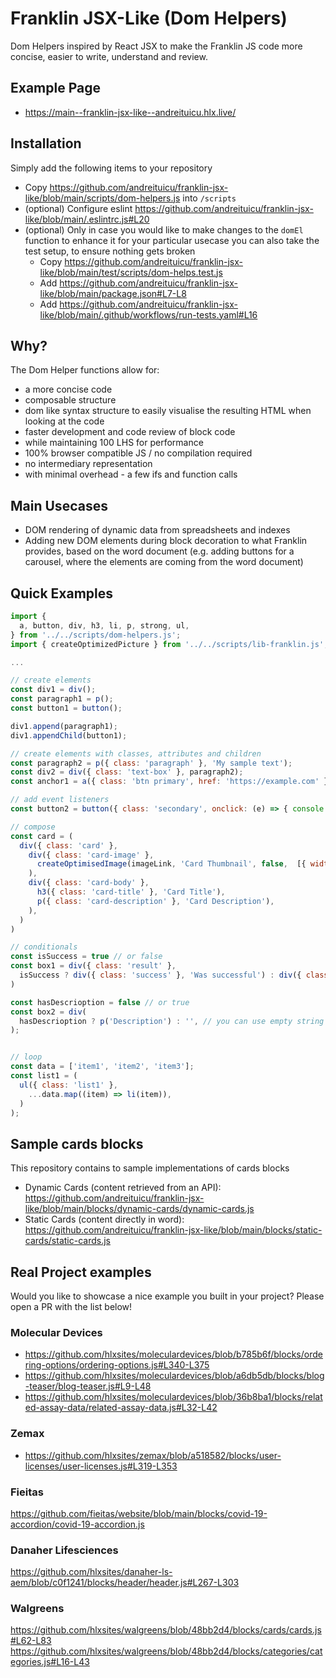 # Franklin JSX-Like (Dom Helpers)
Dom Helpers inspired by React JSX to make the Franklin JS code more concise, easier to write, understand and review.

## Example Page
- https://main--franklin-jsx-like--andreituicu.hlx.live/

## Installation

Simply add the following items to your repository
* Copy https://github.com/andreituicu/franklin-jsx-like/blob/main/scripts/dom-helpers.js into `/scripts`
* (optional) Configure eslint https://github.com/andreituicu/franklin-jsx-like/blob/main/.eslintrc.js#L20
* (optional) Only in case you would like to make changes to the `domEl` function to enhance it for your particular usecase
you can also take the test setup, to ensure nothing gets broken
  * Copy https://github.com/andreituicu/franklin-jsx-like/blob/main/test/scripts/dom-helps.test.js
  * Add https://github.com/andreituicu/franklin-jsx-like/blob/main/package.json#L7-L8
  * Add https://github.com/andreituicu/franklin-jsx-like/blob/main/.github/workflows/run-tests.yaml#L16

## Why?
The Dom Helper functions allow for:
* a more concise code
* composable structure
* dom like syntax structure to easily visualise the resulting HTML when looking at the code
* faster development and code review of block code
* while maintaining  100 LHS for performance
* 100% browser compatible JS / no compilation required
* no intermediary representation 
* with minimal overhead - a few ifs and function calls

## Main Usecases
* DOM rendering of dynamic data from spreadsheets and indexes
* Adding new DOM elements during block decoration to what Franklin provides, based on the word document (e.g. adding buttons for a carousel, where the elements are coming from the word document)


## Quick Examples

```javascript
import {
  a, button, div, h3, li, p, strong, ul,
} from '../../scripts/dom-helpers.js';
import { createOptimizedPicture } from '../../scripts/lib-franklin.js';

...

// create elements
const div1 = div();
const paragraph1 = p();
const button1 = button();

div1.append(paragraph1);
div1.appendChild(button1);

// create elements with classes, attributes and children
const paragraph2 = p({ class: 'paragraph' }, 'My sample text');
const div2 = div({ class: 'text-box' }, paragraph2);
const anchor1 = a({ class: 'btn primary', href: 'https://example.com' }, 'Go To Example');

// add event listeners
const button2 = button({ class: 'secondary', onclick: (e) => { console.log(`button ${e.target} was clicked`); } });

// compose
const card = (
  div({ class: 'card' },
    div({ class: 'card-image' },
      createOptimisedImage(imageLink, 'Card Thumbnail', false,  [{ width: '750' }]),
    ),
    div({ class: 'card-body' },
      h3({ class: 'card-title' }, 'Card Title'),
      p({ class: 'card-description' }, 'Card Description'),
    ),
  )
)

// conditionals
const isSuccess = true // or false
const box1 = div({ class: 'result' }, 
  isSuccess ? div({ class: 'success' }, 'Was successful') : div({ class: 'error' }, 'Was not successful'),
)

const hasDescrioption = false // or true
const box2 = div(
  hasDescrioption ? p('Description') : '', // you can use empty string to omit adding extra children
);


// loop
const data = ['item1', 'item2', 'item3'];
const list1 = (
  ul({ class: 'list1' },
    ...data.map((item) => li(item)),
  )
);
```

## Sample cards blocks

This repository contains to sample implementations of cards blocks
* Dynamic Cards (content retrieved from an API): https://github.com/andreituicu/franklin-jsx-like/blob/main/blocks/dynamic-cards/dynamic-cards.js
* Static Cards (content directly in word): https://github.com/andreituicu/franklin-jsx-like/blob/main/blocks/static-cards/static-cards.js

## Real Project examples
Would you like to showcase a nice example you built in your project?
Please open a PR with the list below!

### Molecular Devices
* https://github.com/hlxsites/moleculardevices/blob/b785b6f/blocks/ordering-options/ordering-options.js#L340-L375
* https://github.com/hlxsites/moleculardevices/blob/a6db5db/blocks/blog-teaser/blog-teaser.js#L9-L48
* https://github.com/hlxsites/moleculardevices/blob/36b8ba1/blocks/related-assay-data/related-assay-data.js#L32-L42

### Zemax
* https://github.com/hlxsites/zemax/blob/a518582/blocks/user-licenses/user-licenses.js#L319-L353

### Fieitas
https://github.com/fieitas/website/blob/main/blocks/covid-19-accordion/covid-19-accordion.js

### Danaher Lifesciences
https://github.com/hlxsites/danaher-ls-aem/blob/c0f1241/blocks/header/header.js#L267-L303

### Walgreens
https://github.com/hlxsites/walgreens/blob/48bb2d4/blocks/cards/cards.js#L62-L83
https://github.com/hlxsites/walgreens/blob/48bb2d4/blocks/categories/categories.js#L16-L43
